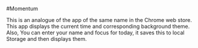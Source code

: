 #Momentum

This is an analogue of the app of the same name in the Chrome web store.
This app displays the current time and corresponding background theme. Also, You can enter your name and focus for today, it saves this to local Storage and then displays them.
